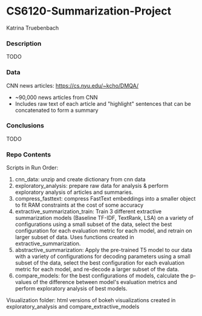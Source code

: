 # CS6120-Summarization-Project
Katrina Truebenbach

### Description
TODO

### Data
CNN news articles: https://cs.nyu.edu/~kcho/DMQA/
- ~90,000 news articles from CNN 
- Includes raw text of each article and "highlight" sentences that can be concatenated to form a summary

### Conclusions
TODO 

### Repo Contents
Scripts in Run Order:
1. cnn_data: unzip and create dictionary from cnn data
2. exploratory_analysis: prepare raw data for analysis & perform exploratory analysis of articles and summaries.
3. compress_fasttext: compress FastText embeddings into a smaller object to fit RAM constraints at the cost of some accuracy
4. extractive_summarization_train: Train 3 different extractive summarization models (Baseline TF-IDF, TextRank, LSA) on a variety of configurations using a small subset of the data, select the best configuration for each evaluation metric for each model, and retrain on larger subset of data. Uses functions created in extractive_summarization.
5. abstractive_summarization: Apply the pre-trained T5 model to our data with a variety of configurations for decoding parameters using a small subset of the data, select the best configuration for each evaluation metric for each model, and re-decode a larger subset of the data. 
6. compare_models: for the best configurations of models, calculate the p-values of the difference between model's evaluation metrics and perform exploratory analysis of best models.


Visualization folder: html versions of bokeh visualizations created in exploratory_analysis and compare_extractive_models
